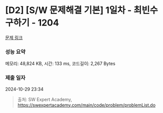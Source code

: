 # [D2] [S/W 문제해결 기본] 1일차 - 최빈수 구하기 - 1204 

[문제 링크](https://swexpertacademy.com/main/code/problem/problemDetail.do?contestProbId=AV13zo1KAAACFAYh) 

### 성능 요약

메모리: 48,824 KB, 시간: 133 ms, 코드길이: 2,267 Bytes

### 제출 일자

2024-10-29 23:34



> 출처: SW Expert Academy, https://swexpertacademy.com/main/code/problem/problemList.do
